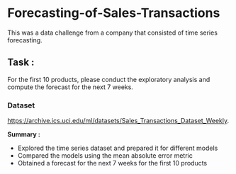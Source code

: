 # Forecasting-of-Sales-Transactions
This was a data challenge from a company that consisted of time series forecasting.



## Task : 
For the first 10 products, please conduct the exploratory analysis and compute the forecast for the next 7 weeks.

### Dataset
https://archive.ics.uci.edu/ml/datasets/Sales_Transactions_Dataset_Weekly.

**Summary :**

- Explored the time series dataset and prepared it for different models
- Compared the models using the mean absolute error metric
- Obtained a forecast for the next 7 weeks for the first 10 products
